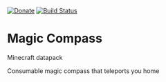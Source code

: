 [![Donate](https://img.shields.io/badge/-%E2%99%A5%20Donate-%23ff69b4)](https://hmlendea.go.ro/fund.html) [![Build Status](https://github.com/hmlendea/mc-datapack-magic_compass/actions/workflows/check-commands.yml/badge.svg)](https://github.com/hmlendea/mc-datapack-magic_compass/actions/workflows/check-commands.yml)

# Magic Compass

Minecraft datapack

Consumable magic compass that teleports you home
